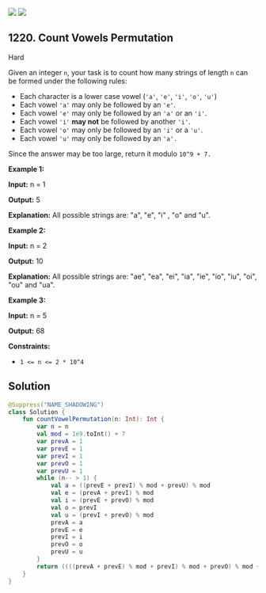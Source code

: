 [![](https://img.shields.io/github/stars/javadev/LeetCode-in-Kotlin?label=Stars&style=flat-square)](https://github.com/javadev/LeetCode-in-Kotlin)
[![](https://img.shields.io/github/forks/javadev/LeetCode-in-Kotlin?label=Fork%20me%20on%20GitHub%20&style=flat-square)](https://github.com/javadev/LeetCode-in-Kotlin/fork)

## 1220\. Count Vowels Permutation

Hard

Given an integer `n`, your task is to count how many strings of length `n` can be formed under the following rules:

*   Each character is a lower case vowel (`'a'`, `'e'`, `'i'`, `'o'`, `'u'`)
*   Each vowel `'a'` may only be followed by an `'e'`.
*   Each vowel `'e'` may only be followed by an `'a'` or an `'i'`.
*   Each vowel `'i'` **may not** be followed by another `'i'`.
*   Each vowel `'o'` may only be followed by an `'i'` or a `'u'`.
*   Each vowel `'u'` may only be followed by an `'a'.`

Since the answer may be too large, return it modulo `10^9 + 7.`

**Example 1:**

**Input:** n = 1

**Output:** 5

**Explanation:** All possible strings are: "a", "e", "i" , "o" and "u".

**Example 2:**

**Input:** n = 2

**Output:** 10

**Explanation:** All possible strings are: "ae", "ea", "ei", "ia", "ie", "io", "iu", "oi", "ou" and "ua".

**Example 3:**

**Input:** n = 5

**Output:** 68

**Constraints:**

*   `1 <= n <= 2 * 10^4`

## Solution

```kotlin
@Suppress("NAME_SHADOWING")
class Solution {
    fun countVowelPermutation(n: Int): Int {
        var n = n
        val mod = 1e9.toInt() + 7
        var prevA = 1
        var prevE = 1
        var prevI = 1
        var prevO = 1
        var prevU = 1
        while (n-- > 1) {
            val a = ((prevE + prevI) % mod + prevU) % mod
            val e = (prevA + prevI) % mod
            val i = (prevE + prevO) % mod
            val o = prevI
            val u = (prevI + prevO) % mod
            prevA = a
            prevE = e
            prevI = i
            prevO = o
            prevU = u
        }
        return ((((prevA + prevE) % mod + prevI) % mod + prevO) % mod + prevU) % mod
    }
}
```